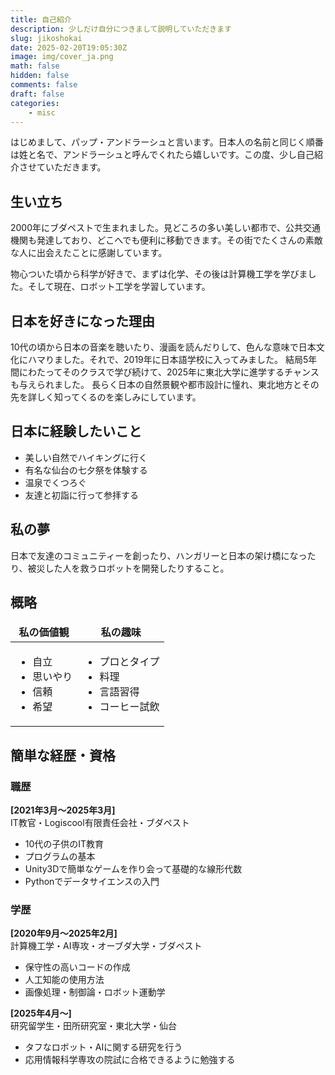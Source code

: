 ```yaml
---
title: 自己紹介
description: 少しだけ自分につきまして説明していただきます
slug: jikoshokai
date: 2025-02-20T19:05:30Z
image: img/cover_ja.png
math: false
hidden: false
comments: false
draft: false
categories:
    - misc
---
```


はじめまして、パップ・アンドラーシュと言います。日本人の名前と同じく順番は姓と名で、アンドラーシュと呼んでくれたら嬉しいです。この度、少し自己紹介させていただきます。

## 生い立ち

2000年にブダペストで生まれました。見どころの多い美しい都市で、公共交通機関も発達しており、どこへでも便利に移動できます。その街でたくさんの素敵な人に出会えたことに感謝しています。

物心ついた頃から科学が好きで、まずは化学、その後は計算機工学を学びました。そして現在、ロボット工学を学習しています。

## 日本を好きになった理由

10代の頃から日本の音楽を聴いたり、漫画を読んだりして、色んな意味で日本文化にハマりました。それで、2019年に日本語学校に入ってみました。
結局5年間にわたってそのクラスで学び続けて、2025年に東北大学に進学するチャンスも与えられました。
長らく日本の自然景観や都市設計に憧れ、東北地方とその先を詳しく知ってくるのを楽しみにしています。

## 日本に経験したいこと

- 美しい自然でハイキングに行く
- 有名な仙台の七夕祭を体験する
- 温泉でくつろぐ
- 友達と初詣に行って参拝する

## 私の夢

日本で友達のコミュニティーを創ったり、ハンガリーと日本の架け橋になったり、被災した人を救うロボットを開発したりすること。

<!-- markdownlint-disable MD033 -->
<style>
td, th {
   border: none!important;
}
</style>

## 概略

| 私の価値観 | 私の趣味 |
|---|---|
| <ul><li>自立</li><li>思いやり</li><li>信頼</li><li>希望</li></ul> |<ul><li>プロとタイプ</li><li>料理</li><li>言語習得</li><li>コーヒー試飲</li></ul> |

## 簡単な経歴・資格

### 職歴

**[2021年3月〜2025年3月]**\
IT教官・Logiscool有限責任会社・ブダペスト

- 10代の子供のIT教育
- プログラムの基本
- Unity3Dで簡単なゲームを作り会って基礎的な線形代数
- Pythonでデータサイエンスの入門

### 学歴

**[2020年9月〜2025年2月]**\
計算機工学・AI専攻・オーブダ大学・ブダペスト

- 保守性の高いコードの作成
- 人工知能の使用方法
- 画像処理・制御論・ロボット運動学

**[2025年4月〜]**\
研究留学生・田所研究室・東北大学・仙台

- タフなロボット・AIに関する研究を行う
- 応用情報科学専攻の院試に合格できるように勉強する
